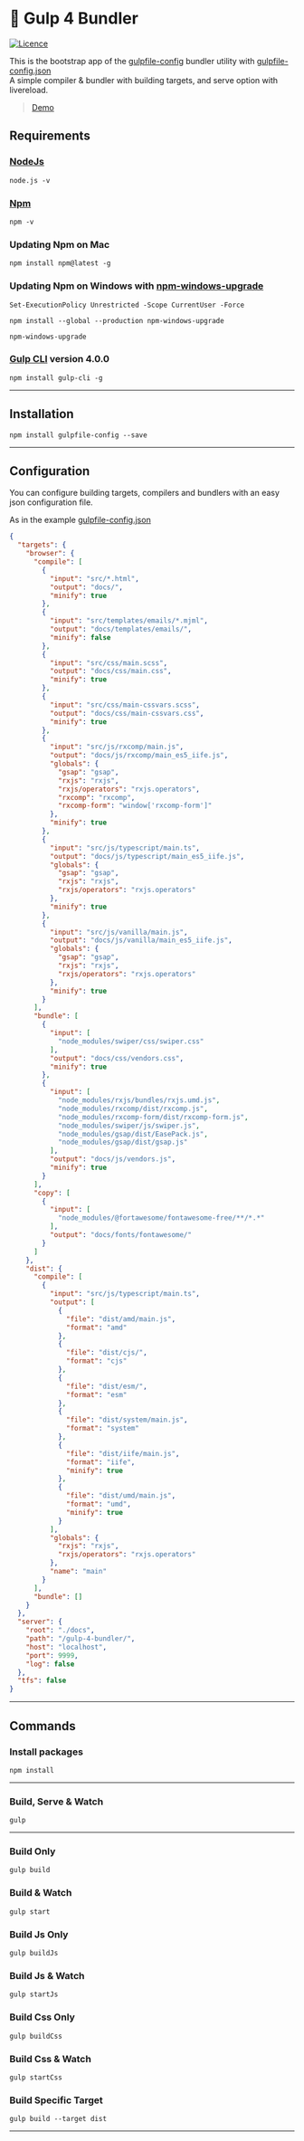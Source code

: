 # 💎 Gulp 4 Bundler

[![Licence](https://img.shields.io/github/license/actarian/gulp-4-bundler.svg)](https://github.com/actarian/gulp-4-bundler)

This is the bootstrap app of the [gulpfile-config](https://github.com/actarian/gulpfile-config) bundler utility with [gulpfile-config.json](https://github.com/actarian/gulp-4-bundler/blob/master/gulpfile-config.json)  
A simple compiler & bundler with building targets, and serve option with livereload.  

> [Demo](https://actarian.github.io/gulp-4-bundler/)

## Requirements

### [NodeJs](https://nodejs.org/it/)
```
node.js -v
```

### [Npm](https://www.npmjs.com/)
```
npm -v
```
### Updating Npm on Mac
```
npm install npm@latest -g
```
### Updating Npm on Windows with [npm-windows-upgrade](https://www.npmjs.com/package/npm-windows-upgrade) 

```
Set-ExecutionPolicy Unrestricted -Scope CurrentUser -Force
```
```
npm install --global --production npm-windows-upgrade
```
```
npm-windows-upgrade
```
### [Gulp CLI](https://github.com/angular/angular-cli) version 4.0.0
```
npm install gulp-cli -g
```
___

## Installation
```
npm install gulpfile-config --save
```
___

## Configuration

You can configure building targets, compilers and bundlers with an easy json configuration file.  

As in the example [gulpfile-config.json](https://github.com/actarian/gulp-4-bundler/blob/master/gulpfile-config.json)

```json
{
  "targets": {
    "browser": {
      "compile": [
        {
          "input": "src/*.html",
          "output": "docs/",
          "minify": true
        },
        {
          "input": "src/templates/emails/*.mjml",
          "output": "docs/templates/emails/",
          "minify": false
        },
        {
          "input": "src/css/main.scss",
          "output": "docs/css/main.css",
          "minify": true
        },
        {
          "input": "src/css/main-cssvars.scss",
          "output": "docs/css/main-cssvars.css",
          "minify": true
        },
        {
          "input": "src/js/rxcomp/main.js",
          "output": "docs/js/rxcomp/main_es5_iife.js",
          "globals": {
            "gsap": "gsap",
            "rxjs": "rxjs",
            "rxjs/operators": "rxjs.operators",
            "rxcomp": "rxcomp",
            "rxcomp-form": "window['rxcomp-form']"
          },
          "minify": true
        },
        {
          "input": "src/js/typescript/main.ts",
          "output": "docs/js/typescript/main_es5_iife.js",
          "globals": {
            "gsap": "gsap",
            "rxjs": "rxjs",
            "rxjs/operators": "rxjs.operators"
          },
          "minify": true
        },
        {
          "input": "src/js/vanilla/main.js",
          "output": "docs/js/vanilla/main_es5_iife.js",
          "globals": {
            "gsap": "gsap",
            "rxjs": "rxjs",
            "rxjs/operators": "rxjs.operators"
          },
          "minify": true
        }
      ],
      "bundle": [
        {
          "input": [
            "node_modules/swiper/css/swiper.css"
          ],
          "output": "docs/css/vendors.css",
          "minify": true
        },
        {
          "input": [
            "node_modules/rxjs/bundles/rxjs.umd.js",
            "node_modules/rxcomp/dist/rxcomp.js",
            "node_modules/rxcomp-form/dist/rxcomp-form.js",
            "node_modules/swiper/js/swiper.js",
            "node_modules/gsap/dist/EasePack.js",
            "node_modules/gsap/dist/gsap.js"
          ],
          "output": "docs/js/vendors.js",
          "minify": true
        }
      ],
      "copy": [
        {
          "input": [
            "node_modules/@fortawesome/fontawesome-free/**/*.*"
          ],
          "output": "docs/fonts/fontawesome/"
        }
      ]
    },
    "dist": {
      "compile": [
        {
          "input": "src/js/typescript/main.ts",
          "output": [
            {
              "file": "dist/amd/main.js",
              "format": "amd"
            },
            {
              "file": "dist/cjs/",
              "format": "cjs"
            },
            {
              "file": "dist/esm/",
              "format": "esm"
            },
            {
              "file": "dist/system/main.js",
              "format": "system"
            },
            {
              "file": "dist/iife/main.js",
              "format": "iife",
              "minify": true
            },
            {
              "file": "dist/umd/main.js",
              "format": "umd",
              "minify": true
            }
          ],
          "globals": {
            "rxjs": "rxjs",
            "rxjs/operators": "rxjs.operators"
          },
          "name": "main"
        }
      ],
      "bundle": []
    }
  },
  "server": {
    "root": "./docs",
    "path": "/gulp-4-bundler/",
    "host": "localhost",
    "port": 9999,
    "log": false
  },
  "tfs": false
}
```
___
## Commands

### Install packages
```
npm install
```
___

### Build, Serve & Watch 
```
gulp
```

___

### Build Only
```
gulp build
```
### Build & Watch 
```
gulp start
```
### Build Js Only
```
gulp buildJs
```
### Build Js & Watch 
```
gulp startJs
```
### Build Css Only
```
gulp buildCss
```
### Build Css & Watch 
```
gulp startCss
```
### Build Specific Target
```
gulp build --target dist
```
___
